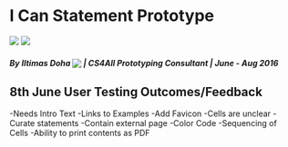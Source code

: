 # I Can Statement Prototype
<a href="http://schools.nyc.gov/Academics/ComputerScience/default.html" target="_blank"><img src="https://img.shields.io/badge/cs-4all-brightgreen.svg?style=flat-square"></a>
<a href="http://sepnyc.org/" target="_blank"><img src="https://img.shields.io/badge/SEP-NYC-blue.svg?style=flat-square"></a>
##### By Iltimas Doha <sub><a href="https://twitter.com/iltimasdoha" target="_blank"><img src="https://img.shields.io/twitter/follow/iltimasdoha.svg?style=social&label=Follow&maxAge=2592000"></a></sub> | CS4All Prototyping Consultant | June - Aug 2016 

## 8th June User Testing Outcomes/Feedback

-Needs Intro Text
-Links to Examples
-Add Favicon
-Cells are unclear
-Curate statements
-Contain external page
-Color Code
-Sequencing of Cells
-Ability to print contents as PDF
